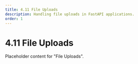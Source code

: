 ```yaml
---
title: 4.11 File Uploads
description: Handling file uploads in FastAPI applications.
order: 1
---
```


# 4.11 File Uploads

Placeholder content for "File Uploads".
